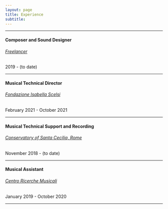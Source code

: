 ```yaml
---
layout: page
title: Experience
subtitle: 
---
```


_______

#### Composer and Sound Designer
###### [Freelancer](https://www.upwork.com/freelancers/~012af1b30a17910815)
2019 - (to date)

_______

#### Musical Technical Director
###### [Fondazione Isabella Scelsi](http://www.scelsi.it/)
February 2021 - October 2021


_______

#### Musical Technical Support and Recording
###### [Conservatory of Santa Cecilia, Rome](https://www.conservatoriosantacecilia.it/)
November 2018 - (to date)

_______

#### Musical Assistant
###### [Centro Ricerche Musicali](http://www.crm-music.it/)
January 2019 - October 2020

_______




